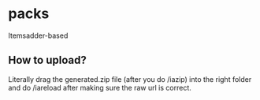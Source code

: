 # packs
Itemsadder-based

## How to upload?
Literally drag the generated.zip file (after you do /iazip) into the right folder and do /iareload after making sure the raw url is correct.


